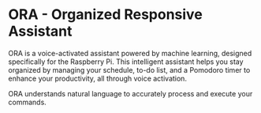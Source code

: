
# ORA - Organized Responsive Assistant

ORA is a voice-activated assistant powered by machine learning, designed specifically for the Raspberry Pi. This intelligent assistant helps you stay organized by managing your schedule, to-do list, and a Pomodoro timer to enhance your productivity, all through voice activation.

ORA understands natural language to accurately process and execute your commands.

